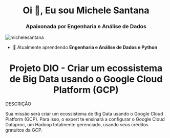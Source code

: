 <h1 align="center">Oi 👋, Eu sou Michele Santana</h1>
<h3 align="center">Apaixonada por Engenharia e Análise de Dados </h3>

<p align="left"> <img src="https://komarev.com/ghpvc/?username=michelesantana&label=Profile%20views&color=0e75b6&style=flat" alt="michelesantana" /> </p>



- 🌱 Atualmente aprendendo **Engenharia e Análise de Dados e Python**

<h1 align="center">Projeto DIO - Criar um ecossistema de Big Data usando o Google Cloud Platform (GCP)</h1>

DESCRIÇÃO

Sua missão será criar um ecossistema de Big Data usando o Google Cloud Platform (GCP). Para isso, o expert te ensinará a configurar o Google Cloud Dataproc, um Hadoop totalmente gerenciado, usando seus créditos gratuitos da GCP.
